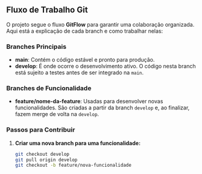 ## Fluxo de Trabalho Git

O projeto segue o fluxo **GitFlow** para garantir uma colaboração organizada. Aqui está a explicação de cada branch e como trabalhar nelas:

### Branches Principais
- **main**: Contém o código estável e pronto para produção.
- **develop**: É onde ocorre o desenvolvimento ativo. O código nesta branch está sujeito a testes antes de ser integrado na `main`.

### Branches de Funcionalidade
- **feature/nome-da-feature**: Usadas para desenvolver novas funcionalidades. São criadas a partir da branch `develop` e, ao finalizar, fazem merge de volta na `develop`.

### Passos para Contribuir
1. **Criar uma nova branch para uma funcionalidade:**
   ```bash
   git checkout develop
   git pull origin develop
   git checkout -b feature/nova-funcionalidade
